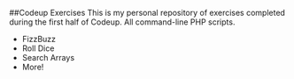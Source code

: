 ##Codeup Exercises
This is my personal repository of exercises completed during the first half of Codeup. All command-line PHP scripts. 
- FizzBuzz
- Roll Dice
- Search Arrays
- More!
